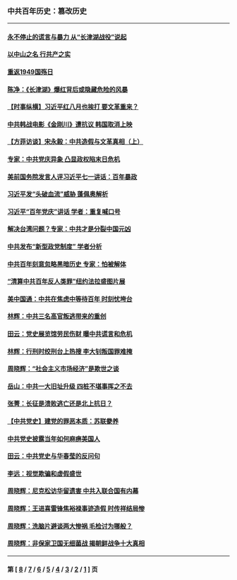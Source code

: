 ### 中共百年历史：篡改历史
---
#### [永不停止的谎言与暴力 从“长津湖战役”说起](../../pages/nf1176115/n13494094.md?10080430) 
#### [以中山之名 行共产之实](../../pages/nf1176115/n13346437.md?10080430) 
#### [重返1949国殇日](../../pages/nf1176115/n13346372.md?10080430) 
#### [陈净：《长津湖》爆红背后或隐藏危险的风暴](../../pages/nf1176115/n13314364.md?10080430) 
#### [【时事纵横】习近平红八月也挨打 要文革重来？](../../pages/nf1176115/n13231393.md?10080430) 
#### [中共韩战电影《金刚川》遭抗议 韩国取消上映](../../pages/nf1176115/n13219114.md?10080430) 
#### [【方菲访谈】宋永毅：中共造假与文革真相（上）](../../pages/nf1176115/n13200760.md?10080430) 
#### [专家：中共党庆异象 凸显政权陷末日危机](../../pages/nf1176115/n13067084.md?10080430) 
#### [美前国务院发言人评习近平七一讲话：百年暴政](../../pages/nf1176115/n13066986.md?10080430) 
#### [习近平发“头破血流”威胁 蓬佩奥解析](../../pages/nf1176115/n13063604.md?10080430) 
#### [习近平“百年党庆”讲话 学者：重复喊口号](../../pages/nf1176115/n13061411.md?10080430) 
#### [解决台湾问题？专家：中共才是分裂中国元凶](../../pages/nf1176115/n13060811.md?10080430) 
#### [中共发布“新型政党制度” 学者分析](../../pages/nf1176115/n13056354.md?10080430) 
#### [中共百年刻意忽略黑暗历史 专家：怕被解体](../../pages/nf1176115/n13056056.md?10080430) 
#### [“清算中共百年反人类罪”纽约法拉盛图片展](../../pages/nf1176115/n13052220.md?10080430) 
#### [美中国通：中共在焦虑中等待百年 时刻忧垮台](../../pages/nf1176115/n13048820.md?10080430) 
#### [林辉：中共三名高官叛逃带来的重创](../../pages/nf1176115/n13035206.md?10080430) 
#### [田云：党史展览馆劳民伤财 曝中共谎言和危机](../../pages/nf1176115/n13033900.md?10080430) 
#### [林辉：行刑时绞刑台上热搜 李大钊叛国罪难掩](../../pages/nf1176115/n13031965.md?10080430) 
#### [周晓辉：“社会主义市场经济”是欺世之谈](../../pages/nf1176115/n13024090.md?10080430) 
#### [岳山：中共一大旧址升级 四桩不堪事挥之不去](../../pages/nf1176115/n13021697.md?10080430) 
#### [张菁：长征是溃败逃亡还是北上抗日？](../../pages/nf1176115/n13020585.md?10080430) 
#### [【中共党史】建党的罪恶本质：苏联豢养](../../pages/nf1176115/n13011888.md?10080430) 
#### [中共党史披露当年如何麻痹美国人](../../pages/nf1176115/n12966400.md?10080430) 
#### [田云：中共党史与华春莹的反问句](../../pages/nf1176115/n12765178.md?10080430) 
#### [李远：视觉欺骗和虚假盛世](../../pages/nf1176115/n12993376.md?10080430) 
#### [周晓辉：尼克松访华留遗害 中共入联合国有内幕](../../pages/nf1176115/n12991422.md?10080430) 
#### [周晓辉：王进喜雷锋焦裕禄事迹造假 时传祥结局惨](../../pages/nf1176115/n12985497.md?10080430) 
#### [周晓辉：洗脑片避谈两大惨祸 毛检讨为哪般？](../../pages/nf1176115/n12971285.md?10080430) 
#### [周晓辉：非保家卫国无细菌战 揭朝鲜战争十大真相](../../pages/nf1176115/n12954161.md?10080430) 

---
#### 第 [ [8](./8.md?10080430) / [7](./7.md?10080430) / [6](./6.md?10080430) / [5](./5.md?10080430) / [4](./4.md?10080430) / [3](./3.md?10080430) / [2](./2.md?10080430) / [1](./1.md?10080430) ] 页
